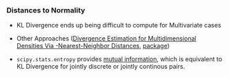 ### Distances to Normality
- KL Divergence ends up being difficult to compute for Multivariate cases

- Other Approaches ([Divergence Estimation for Multidimensional Densities Via -Nearest-Neighbor Distances](https://www.princeton.edu/~kulkarni/Papers/Journals/j068_2009_WangKulVer_TransIT.pdf), [package](https://pypi.org/project/universal-divergence/))

- `scipy.stats.entropy` provides [mutual information](https://en.wikipedia.org/wiki/Mutual_information), which is equivalent to KL Divergence  for jointly discrete or jointly continous pairs.